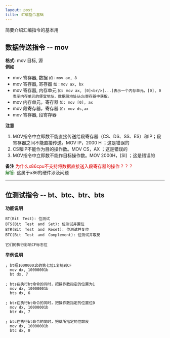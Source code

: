 ```yaml
---
layout: post
title: 汇编指令基础
---
```


简要介绍汇编指令的基本用

## 数据传送指令 -- mov
**格式:** mov 目标, 源  
**例如**  
+ mov 寄存器, 数据
  `如：mov ax, 8`
+ mov 寄存器, 寄存器
  `如：mov ax, bx`
+ mov 寄存器, 内存单元
  `如: mov ax, [0]<br/>[...]表示一个内存单元，[0], 0表示内存单元的便宜地址，数据段地址从ds寄存器中获取。`
+ mov 内存单元，寄存器
  `如: mov [0], ax`
+ mov 段寄存器，寄存器
  `如: mov ds,ax`
+ mov 寄存器, 段寄存器

**注意**  
1) MOV指令中立即数不能直接传送给段寄存器（CS、DS、SS、ES）和IP；段寄存器之间不能直接传送。MOV IP，2000 H ；这是错误的  
2) CS和IP不能作为目的操作数。MOV CS，AX ；这是错误的  
3) MOV指令中立即数不能作目标操作数。MOV 2000H，[SI] ；这是错误的  

**备注**
<font color="#dd0000">为什么x86cpu不支持将数据直接送入段寄存器的操作？？？</font>  
<font color="#006600">解答: </font>这属于x86的硬件涉及问题

----------
## 位测试指令 -- bt、btc、btr、bts
**功能说明**
```
BT(Bit　Test): 位测试　
BTS(Bit　Test　and　Set): 位测试并置位　
BTR(Bit　Test　and　Reset): 位测试并复位　
BTC(Bit　Test　and　Complement): 位测试并取反

它们的执行影响CF标志位
```
**举例说明**
```
; bt把10000001b的第七位1复制到CF
  mov dx, 10000001b
  bt dx, 7

; bts在执行bt命令的同时，把操作数指定的位置为1
  mov dx, 10000001b
  bts dx, 6

; btr在执行bt命令的同时，把操作数指定的位置位0
  mov dx, 10000001b
  btr dx, 7

; btc在执行bt命令的同时，把草所指定的位取反
  mov dx, 10000001b
  btc dx, 0
```